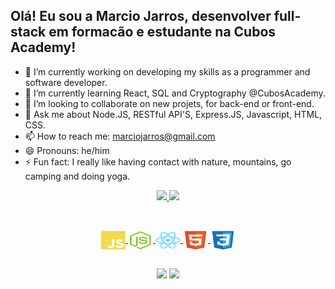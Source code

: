 ## Olá! Eu sou a Marcio Jarros, desenvolver full-stack em formacão e estudante na Cubos Academy! 

- 🔭 I’m currently working on developing my skills as a programmer and software developer.
- 🌱 I’m currently learning React, SQL and Cryptography @CubosAcademy.
- 👯 I’m looking to collaborate on new projets, for back-end or front-end.
- 💬 Ask me about Node.JS, RESTful API'S, Express.JS, Javascript, HTML, CSS. 
- 📫 How to reach me: marciojarros@gmail.com
- 😄 Pronouns: he/him
- ⚡ Fun fact: I really like having contact with nature, mountains, go camping and doing yoga.

<div align="center">
  <a href="https://github.com/mjarros">
  <img height="180em" src="https://github-readme-stats.vercel.app/api?username=mjarros&show_icons=true&theme=dracula&include_all_commits=true&count_private=true"/>
  <img height="180em" src="https://github-readme-stats.vercel.app/api/top-langs/?username=mjarros&layout=compact&langs_count=7&theme=dracula"/>
</div>
  
##
  
<div style="display: inline_block" align="center"><br>
  <img align="center" alt="MJ-Js" height="30" width="40" src="https://raw.githubusercontent.com/devicons/devicon/master/icons/javascript/javascript-plain.svg">
  <img align="center" alt="MJ-Node" height="30" width="40" src="https://github.com/devicons/devicon/blob/master/icons/nodejs/nodejs-original.svg">
  <img align="center" alt="MJ-React" height="30" width="40" src="https://raw.githubusercontent.com/devicons/devicon/master/icons/react/react-original.svg">
  <img align="center" alt="MJ-HTML" height="30" width="40" src="https://raw.githubusercontent.com/devicons/devicon/master/icons/html5/html5-original.svg">
  <img align="center" alt="MJ-CSS" height="30" width="40" src="https://raw.githubusercontent.com/devicons/devicon/master/icons/css3/css3-original.svg">  
</div>

##

<div align="center"> 
  <a href="https://www.linkedin.com/in/marciojarros/" target="_blank"><img src="https://img.shields.io/badge/-LinkedIn-%230077B5?style=for-the-badge&logo=linkedin&logoColor=white" target="_blank"></a> 
   <a href = "mailto:marciojarros@gmail.com"><img src="https://img.shields.io/badge/-Gmail-%23333?style=for-the-badge&logo=gmail&logoColor=white" target="_blank"></a>
</div>
